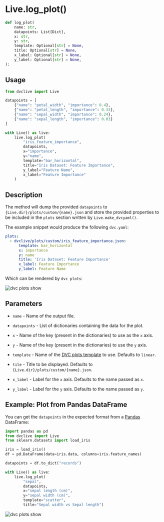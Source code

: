 # Live.log_plot()

```py
def log_plot(
    name: str,
    datapoints: List[Dict],
    x: str,
    y: str,
    template: Optional[str] = None,
    title: Optional[str] = None,
    x_label: Optional[str] = None,
    y_label: Optional[str] = None,
):
```

## Usage

```py
from dvclive import Live

datapoints = [
    {"name": "petal_width", "importance": 0.4},
    {"name": "petal_length", "importance": 0.33},
    {"name": "sepal_width", "importance": 0.24},
    {"name": "sepal_length", "importance": 0.03}
]

with Live() as live:
    live.log_plot(
        "iris_feature_importance",
        datapoints,
        x="importance",
        y="name",
        template="bar_horizontal",
        title="Iris Dataset: Feature Importance",
        y_label="Feature Name",
        x_label="Feature Importance"
    )
```

## Description

The method will dump the provided `datapoints` to
`{Live.dir}/plots/custom/{name}.json` and store the provided properties to be
included in the `plots` section written by `Live.make_dvcyaml()`.

The example snippet would produce the following `dvc.yaml`:

```yaml
plots:
  - dvclive/plots/custom/iris_feature_importance.json:
      template: bar_horizontal
      x: importance
      y: name
      title: 'Iris Dataset: Feature Importance'
      x_label: Feature Importance
      y_label: Feature Name
```

Which can be rendered by `dvc plots`:

![dvc plots show](/img/dvclive-log_plot.png)

## Parameters

- `name` - Name of the output file.

- `datapoints` - List of dictionaries containing the data for the plot.

- `x` - Name of the key (present in the dictionaries) to use as the `x` axis.

- `y` - Name of the key (present in the dictionaries) to use the `y` axis.

- `template` - Name of the
  [DVC plots template](/doc/user-guide/experiment-management/visualizing-plots#plot-templates-data-series-only)
  to use. Defaults to `linear`.

- `tile` - Title to be displayed. Defaults to
  `{Live.dir}/plots/custom/{name}.json`.

- `x_label` - Label for the `x` axis. Defaults to the name passed as `x`.

- `y_label` - Label for the `y` axis. Defaults to the name passed as `y`.

## Example: Plot from Pandas DataFrame

You can get the `datapoints` in the expected format from a
[Pandas](https://pandas.pydata.org/docs/index.html) DataFrame:

```py
import pandas as pd
from dvclive import Live
from sklearn.datasets import load_iris

iris = load_iris()
df = pd.DataFrame(data=iris.data, columns=iris.feature_names)

datapoints = df.to_dict("records")

with Live() as live:
    live.log_plot(
        "sepal",
        datapoints,
        x="sepal length (cm)",
        y="sepal width (cm)",
        template="scatter",
        title="Sepal width vs Sepal length")
```

![dvc plots show](/img/dvclive-log_plot-dataframe.png)
